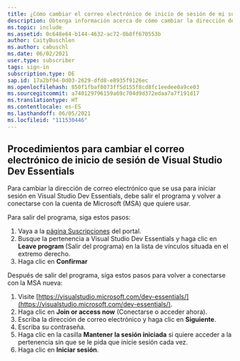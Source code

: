 ```yaml
---
title: ¿Cómo cambiar el correo electrónico de inicio de sesión de mi suscripción Dev Essentials?
description: Obtenga información acerca de cómo cambiar la dirección de correo electrónico que usa para iniciar sesión en su pertenencia a Visual Studio Dev Essentials
ms.topic: include
ms.assetid: 0c648e64-b144-4632-ac72-0b8ff670553b
author: CaityBuschlen
ms.author: cabuschl
ms.date: 06/02/2021
user.type: subscriber
tags: sign-in
subscription.type: DE
sap.id: 17a2bf94-0d03-2629-dfd8-e8935f9126ec
ms.openlocfilehash: 850f1fbaf8073ff5d155f8cd8fc1eedee0a9ce03
ms.sourcegitcommit: a740129796159a69c704d9d372edaa7a7f191d17
ms.translationtype: HT
ms.contentlocale: es-ES
ms.lasthandoff: 06/05/2021
ms.locfileid: "111530446"
---
```

## <a name="how-to-change-your-sign-in-email-for-visual-studio-dev-essentials"></a>Procedimientos para cambiar el correo electrónico de inicio de sesión de Visual Studio Dev Essentials

Para cambiar la dirección de correo electrónico que se usa para iniciar sesión en Visual Studio Dev Essentials, debe salir el programa y volver a conectarse con la cuenta de Microsoft (MSA) que quiere usar. 

Para salir del programa, siga estos pasos:
1. Vaya a la [página Suscripciones](https://my.visualstudio.com/subscriptions) del portal. 
2. Busque la pertenencia a Visual Studio Dev Essentials y haga clic en **Leave program** (Salir del programa) en la lista de vínculos situada en el extremo derecho.
3. Haga clic en **Confirmar**

Después de salir del programa, siga estos pasos para volver a conectarse con la MSA nueva:
1. Visite [https://visualstudio.microsoft.com/dev-essentials/](https://visualstudio.microsoft.com/dev-essentials/).
0. Haga clic en **Join or access now** (Conectarse o acceder ahora).
0. Escriba la dirección de correo electrónico y haga clic en **Siguiente**.
0. Escriba su contraseña.
0. Haga clic en la casilla **Mantener la sesión iniciada** si quiere acceder a la pertenencia sin que se le pida que inicie sesión cada vez.
0. Haga clic en **Iniciar sesión**.
